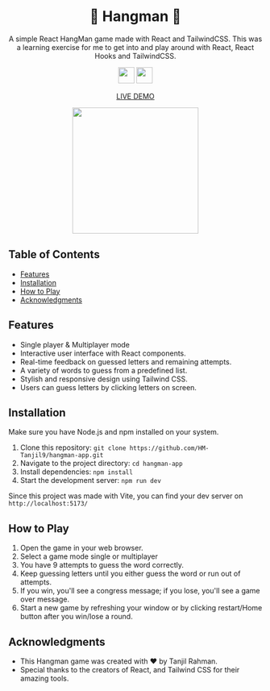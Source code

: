 <h1 align='center'>🐸 Hangman 🐸</h1>

<p align='center'>
    A simple React HangMan game made with React and TailwindCSS. This was a learning exercise for me to get into and play around with React, React Hooks and TailwindCSS.
</p>

<p align='center'>
    <img height="32" width="32" src="https://cdn.simpleicons.org/react"/>
    <img height="32" width="32" src="https://cdn.simpleicons.org/tailwindcss"/>
</p>

<p align='center'>
    <a href='https://hangman-app-react.netlify.app/' target='_blank'>LIVE DEMO</a>
</p>

<div align='center'>
    <img 
        src="https://media1.giphy.com/media/v1.Y2lkPTc5MGI3NjExcmZtd2RqOWg4am9oZnJ0ZWwzMm5uaGliamYxMTR4Y3d4c2N3OGwzdSZlcD12MV9pbnRlcm5hbF9naWZfYnlfaWQmY3Q9Zw/eikX1hbwlRkAQR8LAk/giphy.gif"
        height='250px'    
    >
</div>

## Table of Contents

- [Features](#features)
- [Installation](#installation)
- [How to Play](#how-to-play)
- [Acknowledgments](#acknowledgments)

## Features

- Single player & Multiplayer mode
- Interactive user interface with React components.
- Real-time feedback on guessed letters and remaining attempts.
- A variety of words to guess from a predefined list.
- Stylish and responsive design using Tailwind CSS.
- Users can guess letters by clicking letters on screen.

## Installation

Make sure you have Node.js and npm installed on your system.

1. Clone this repository: `git clone https://github.com/HM-Tanjil9/hangman-app.git`
2. Navigate to the project directory: `cd hangman-app`
3. Install dependencies: `npm install`
4. Start the development server: `npm run dev`

Since this project was made with Vite, you can find your dev server on `http://localhost:5173/`

## How to Play

1. Open the game in your web browser.
2. Select a game mode single or multiplayer
3. You have 9 attempts to guess the word correctly.
4. Keep guessing letters until you either guess the word or run out of attempts.
5. If you win, you'll see a congress message; if you lose, you'll see a game over message.
6. Start a new game by refreshing your window or by clicking restart/Home button after you win/lose a round.

## Acknowledgments

- This Hangman game was created with ❤️ by Tanjil Rahman.
- Special thanks to the creators of React, and Tailwind CSS for their amazing tools.
